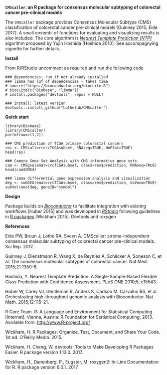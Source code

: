 **`CMScaller`: an R package for consensus molecular subtyping of colorectal cancer pre-clinical models**

The `CMScaller` package provides Consensus Molecular Subtype (CMS) classification of colorectal cancer pre-clinical models [Guinney 2015; Eide 2017]. A small ensembl of functions for evaluating and visualizing results is also included. The core algorithm is *[Nearest Template Prediction (NTP)](http://journals.plos.org/plosone/article?id=10.1371/journal.pone.0015543)* algorithm proposed by Yujin Hoshida [Hoshida 2010]. See accompagnying vignette for further details.

**Install**

From R/RStudio uncomment as required and run the following code 

```{r}
### dependencies: run if not already installed
### limma has lof of dependencies - takes time
# source("https://bioconductor.org/biocLite.R")
# biocLite(c("Biobase", "limma"))
# install.packages("devtools", repos = NULL)

### install: latest version
devtools::install_github("Lothelab/CMScaller")
```

**Quick start**

```{r}
library(Biobase)
library(CMScaller)
par(mfrow=c(1,2))

### CMS prediction of TCGA primary colorectal cancers
res <- CMScaller(crcTCGAsubset, RNAseq=TRUE, doPlot=TRUE)
head(res)

### Camera Gene Set Analysis with CMS informative gene sets
cam <- CMSgsa(emat=crcTCGAsubset, class=res$prediction, RNAseq=TRUE)
head(cam$CMS4)

### limma differential gene expression analysis and visualization
deg <- subDEG(emat=crcTCGAsubset, class=res$prediction, doVoom=TRUE)
subVolcano(deg, geneID="symbol")
```

**Design**

Package builds on *[Bioconductor](http://bioconductor.org/)* to facilitate integration with existing workflows [Huber 2015] and was developed in *[RStudio](https://www.rstudio.com/)* following guidelines in [R packages](http://r-pkgs.had.co.nz/) [Wickham 2015]. Devtools and roxygen

**References**

Eide PW, Bruun J, Lothe RA, Sveen A. CMScaller: stroma-independent consensus molecular subtyping of colorectal cancer pre-clinical models. Sci Rep. 2017.

Guinney J, Dienstmann R, Wang X, de Reynies A, Schlicker A, Soneson C, et al. The consensus molecular subtypes of colorectal cancer. Nat Med. 2015;21:1350-6.

Hoshida, Y. Nearest Template Prediction: A Single-Sample-Based Flexible Class Prediction with Confidence Assessment. PLoS ONE 2010;5, e15543.

Huber W, Carey VJ, Gentleman R, Anders S, Carlson M, Carvalho BS, et al. Orchestrating high-throughput genomic analysis with Bioconductor. Nat Meth. 2015;12:115–21. 

R Core Team. R: A Language and Environment for Statistical Computing [Internet]. Vienna, Austria: R Foundation for Statistical Computing; 2013. Available from: http://www.R-project.org/

Wickham, H. R Packages: Organize, Test, Document, and Share Your Code. 1st ed. O’Reilly Media. 2015.

Wickham, H. Chang, W. devtools: Tools to Make Developing R Packages Easier. R package version 1.13.0. 2017.

Wickham, H., Danenberg, P., Eugster, M. roxygen2: In-Line Documentation for R. R package version 6.0.1. 2017.

